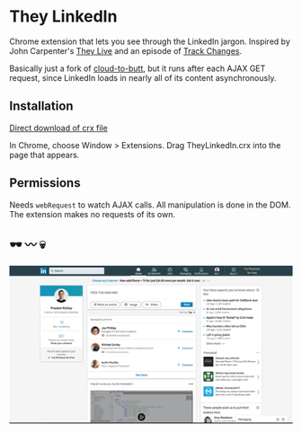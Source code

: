 # They LinkedIn

Chrome extension that lets you see through the LinkedIn jargon. Inspired by John Carpenter's [They Live](https://en.wikipedia.org/wiki/They_Live) and an episode of [Track Changes](https://trackchanges.postlight.com/paul-and-rich-try-to-talk-about-something-else-but-end-up-complaining-about-linkedin-again-c20526cfdb74).

Basically just a fork of [cloud-to-butt](https://github.com/panicsteve/cloud-to-butt), but it runs after each AJAX GET request, since LinkedIn loads in nearly all of its content asynchronously.

## Installation

[Direct download of crx file](https://github.com/prichey/they-linkedin/blob/master/TheyLinkedIn.crx?raw=true)

In Chrome, choose Window > Extensions. Drag TheyLinkedIn.crx into the page that appears.

## Permissions
Needs `webRequest` to watch AJAX calls. All manipulation is done in the DOM. The extension makes no requests of its own.

## 🕶 〰️ 💀

![](screenshot.png)
